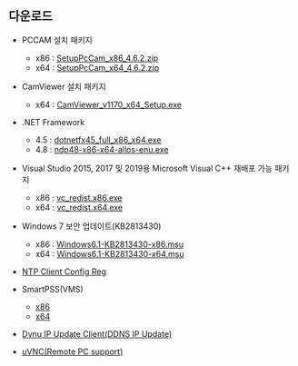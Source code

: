 다운로드
--------

-	PCCAM 설치 패키지
	-	x86 : [SetupPcCam_x86_4.6.2.zip](https://1drv.ms/u/s!Av5BT03azSRRzjvuzlEGOIBf-LEg?e=GLwCe8)
	-	x64 : [SetupPcCam_x64_4.6.2.zip](https://1drv.ms/u/s!Av5BT03azSRRzjomkIiN_TM0gO7Q?e=T9rv41)  


- CamViewer 설치 패키지   
	- x64 : [CamViewer_v1170_x64_Setup.exe](https://1drv.ms/u/s!Av5BT03azSRR4Ftx2ZANHMmtqZt9?e=bIXStr)


-	.NET Framework
	- 4.5 : [dotnetfx45_full_x86_x64.exe](https://go.microsoft.com/fwlink/?LinkId=225702)
	- 4.8 : [ndp48-x86-x64-allos-enu.exe](https://go.microsoft.com/fwlink/?linkid=2088631)


-	Visual Studio 2015, 2017 및 2019용 Microsoft Visual C++ 재배포 가능 패키지
	-	x86 : [vc_redist.x86.exe](https://aka.ms/vs/16/release/vc_redist.x86.exe)
	-	x64 : [vc_redist.x64.exe](https://aka.ms/vs/16/release/vc_redist.x64.exe)  


- Windows 7 보안 업데이트(KB2813430)
	* x86 : [Windows6.1-KB2813430-x86.msu](https://download.microsoft.com/download/A/1/C/A1C173FC-C8E6-4DA0-A9CD-44CD64068E27/Windows6.1-KB2813430-x86.msu)
	* x64 : [Windows6.1-KB2813430-x64.msu](https://download.microsoft.com/download/F/D/B/FDB0E76D-2C15-45D1-A49B-BFB405008569/Windows6.1-KB2813430-x64.msu)  


- [NTP Client Config Reg](https://1drv.ms/u/s!Av5BT03azSRR6xDoNTTspCVdubWg?e=dA1BoQ)

- SmartPSS(VMS)
	* [x86](https://1drv.ms/u/s!Av5BT03azSRR6iAu2T3fviDumZ_-)
	* [x64](https://1drv.ms/u/s!Av5BT03azSRR7h_xqlrxhRz3g2cj?e=CcXmWc)


- [Dynu IP Update Client(DDNS IP Update)](https://www.dynu.com/Resources/Downloads)   	

-	[uVNC(Remote PC support)](https://www.uvnc.com/downloads/ultravnc.html)  
